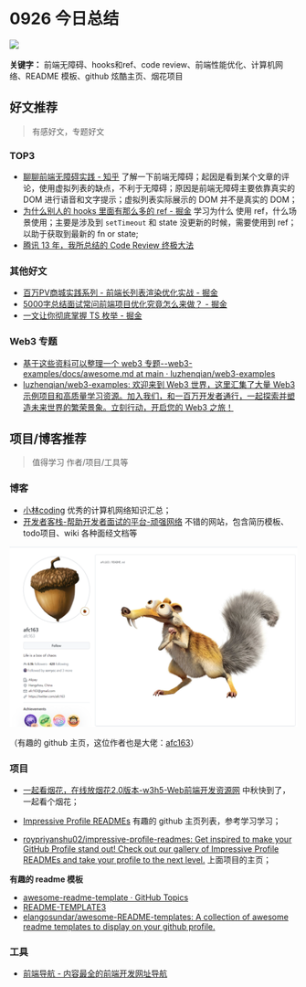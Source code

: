 
# 0926 今日总结

![](http://h2.ioliu.cn/bing/VeniceSkatePark_ZH-CN6295228801_1920x1080.jpg)

**关键字：** 前端无障碍、hooks和ref、code review、前端性能优化、计算机网络、README 模板、github 炫酷主页、烟花项目


## 好文推荐
> 有感好文，专题好文


### TOP3
- [聊聊前端无障碍实践 - 知乎](https://zhuanlan.zhihu.com/p/600128699) 了解一下前端无障碍；起因是看到某个文章的评论，使用虚拟列表的缺点，不利于无障碍；原因是前端无障碍主要依靠真实的 DOM 进行语音和文字提示；虚拟列表实际展示的 DOM 并不是真实的 DOM；
- [为什么别人的 hooks 里面有那么多的 ref - 掘金](https://juejin.cn/post/7271643757640007680) 学习为什么 使用 ref，什么场景使用；主要是涉及到 `setTimeout` 和 state 没更新的时候，需要使用到 ref；以助于获取到最新的 fn or state;
- [腾讯 13 年，我所总结的 Code Review 终极大法](https://mp.weixin.qq.com/s/HoFSNCd1U3eoUqYaQiEgwQ)



### 其他好文

- [百万PV商城实践系列 - 前端长列表渲染优化实战 - 掘金](https://juejin.cn/post/6995334008603148295)
- [5000字总结面试常问前端项目优化究竟怎么来做？ - 掘金](https://juejin.cn/post/7214880895093735479)
- [一文让你彻底掌握 TS 枚举 - 掘金](https://juejin.cn/post/6844904112669065224#heading-3)

### Web3 专题

- [基于这些资料可以整理一个 web3 专题--web3-examples/docs/awesome.md at main · luzhenqian/web3-examples](https://github.com/luzhenqian/web3-examples/blob/main/docs/awesome.md)
- [luzhenqian/web3-examples: 欢迎来到 Web3 世界，这里汇集了大量 Web3 示例项目和高质量学习资源。加入我们，和一百万开发者通行，一起探索并塑造未来世界的繁荣景象。立刻行动，开启您的 Web3 之旅！](https://github.com/luzhenqian/web3-examples/tree/main)


## 项目/博客推荐
> 值得学习 作者/项目/工具等

### 博客

- [小林coding](https://xiaolincoding.com/) 优秀的计算机网络知识汇总；
- [开发者客栈-帮助开发者面试的平台-顽强网络](https://www.developers.pub/) 不错的网站，包含简历模板、todo项目、wiki 各种面经文档等


![有趣的github 主页](./imgs/github-home-page.png)

（有趣的 github 主页，这位作者也是大佬：[afc163](https://github.com/afc163)）

### 项目

- [一起看烟花，在线放烟花2.0版本-w3h5-Web前端开发资源网](https://w3h5.com/post/718.html) 中秋快到了，一起看个烟花；

- [Impressive Profile READMEs](https://roypriyanshu02.github.io/impressive-profile-readmes/) 有趣的 github 主页列表，参考学习学习；
- [roypriyanshu02/impressive-profile-readmes: Get inspired to make your GitHub Profile stand out! Check out our gallery of Impressive Profile READMEs and take your profile to the next level.](https://github.com/roypriyanshu02/impressive-profile-readmes) 上面项目的主页；


**有趣的 readme 模板**

- [awesome-readme-template · GitHub Topics](https://github.com/topics/awesome-readme-template)
- [README-TEMPLATE3](https://github.com/eartho-group/top-readme-templates/blob/main/README-TEMPLATE3.MD) 
- [elangosundar/awesome-README-templates: A collection of awesome readme templates to display on your github profile.](https://github.com/elangosundar/awesome-README-templates)


### 工具

- [前端导航 - 内容最全的前端开发网址导航](https://webjike.com/web.html)


